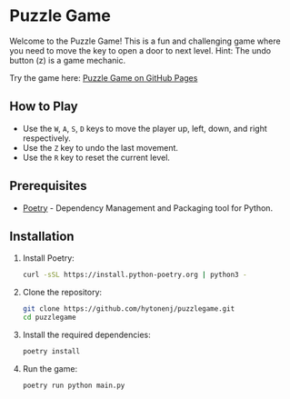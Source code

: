 # Puzzle Game

Welcome to the Puzzle Game! This is a fun and challenging game where you need to move the key to open a door to next level. Hint: The undo button (z) is a game mechanic.

Try the game here: [Puzzle Game on GitHub Pages](https://hytonenj.github.io/puzzlegame/)
## How to Play


- Use the `W`, `A`, `S`, `D` keys to move the player up, left, down, and right respectively.
- Use the `Z` key to undo the last movement.
- Use the `R` key to reset the current level.

## Prerequisites

- [Poetry](https://python-poetry.org/) - Dependency Management and Packaging tool for Python.


## Installation

1. Install Poetry:
    ```sh
    curl -sSL https://install.python-poetry.org | python3 -
    ```

2. Clone the repository:
    ```sh
    git clone https://github.com/hytonenj/puzzlegame.git
    cd puzzlegame
    ```

3. Install the required dependencies:
    ```sh
    poetry install
    ```

4. Run the game:
    ```sh
    poetry run python main.py
    ```